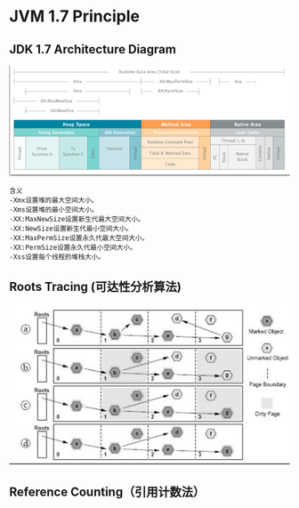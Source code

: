 # JVM 1.7 Principle

## JDK 1.7 Architecture Diagram

![](../../../.gitbook/assets/image-21.png)

```text
含义
-Xmx设置堆的最大空间大小。
-Xms设置堆的最小空间大小。
-XX:MaxNewSize设置新生代最大空间大小。
-XX:NewSize设置新生代最小空间大小。
-XX:MaxPermSize设置永久代最大空间大小。
-XX:PermSize设置永久代最小空间大小。
-Xss设置每个线程的堆栈大小。
```

## Roots Tracing \(可达性分析算法\)

![](../../../.gitbook/assets/image-38.png)

## Reference Counting（引用计数法）

